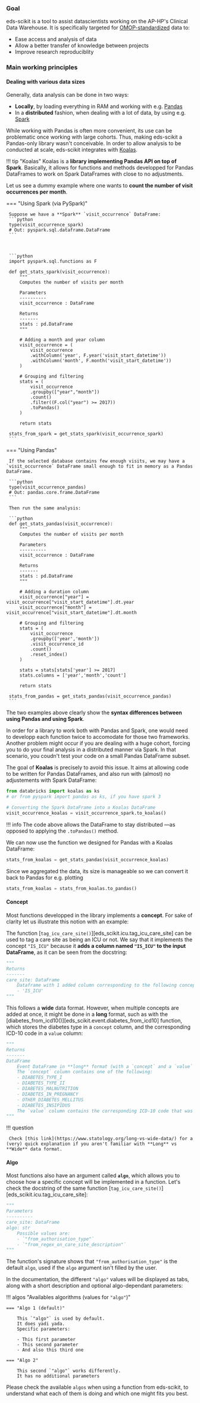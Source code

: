 ### Goal

eds-scikit is a tool to assist datascientists working on the AP-HP's Clinical Data Warehouse. It is specifically targeted for [OMOP-standardized](https://ohdsi.github.io/CommonDataModel/) data to:

- Ease access and analysis of data
- Allow a better transfer of knowledge between projects
- Improve research reproduciblity

### Main working principles

#### Dealing with various data sizes

Generally, data analysis can be done in two ways:

- **Locally**, by loading everything in RAM and working with e.g. [Pandas](https://pandas.pydata.org/docs/index.html)
- In a **distributed** fashion, when dealing with a lot of data, by using e.g. [Spark](https://spark.apache.org/)

While working with Pandas is often more convenient, its use can be problematic once working with large cohorts. Thus, making eds-scikit a Pandas-only library wasn't conceivable. In order to allow analysis to be conducted at scale, eds-scikit integrates with [Koalas](https://koalas.readthedocs.io/en/latest/).

!!! tip "Koalas"
     Koalas is a **library implementing Pandas API on top of Spark**. Basically, it allows for functions and methods developped for Pandas DataFrames to work on Spark DataFrames with close to no adjustments.

Let us see a dummy example where one wants to **count the number of visit occurrences per month**.


=== "Using Spark (via PySpark)"

     Suppose we have a **Spark** `visit_occurrence` DataFrame:
     ```python
     type(visit_occurrence_spark)
     # Out: pyspark.sql.dataframe.DataFrame
     ```



     ```python
     import pyspark.sql.functions as F

     def get_stats_spark(visit_occurrence):
         """
         Computes the number of visits per month

         Parameters
         ----------
         visit_occurrence : DataFrame

         Returns
         -------
         stats : pd.DataFrame
         """

         # Adding a month and year column
         visit_occurrence = (
             visit_occurrence
             .withColumn('year', F.year('visit_start_datetime'))
             .withColumn('month', F.month('visit_start_datetime'))
         )

         # Grouping and filtering
         stats = (
             visit_occurrence
             .groupby(["year","month"])
             .count()
             .filter((F.col("year") >= 2017))
             .toPandas()
         )

         return stats

     stats_from_spark = get_stats_spark(visit_occurrence_spark)
     ```

=== "Using Pandas"

     If the selected database contains few enough visits, we may have a `visit_occurrence` DataFrame small enough to fit in memory as a Pandas DataFrame.

     ```python
     type(visit_occurrence_pandas)
     # Out: pandas.core.frame.DataFrame
     ```

     Then run the same analysis:

     ```python
     def get_stats_pandas(visit_occurrence):
         """
         Computes the number of visits per month

         Parameters
         ----------
         visit_occurrence : DataFrame

         Returns
         -------
         stats : pd.DataFrame
         """

         # Adding a duration column
         visit_occurrence["year"] = visit_occurrence["visit_start_datetime"].dt.year
         visit_occurrence["month"] = visit_occurrence["visit_start_datetime"].dt.month

         # Grouping and filtering
         stats = (
             visit_occurrence
             .groupby(['year','month'])
             .visit_occurrence_id
             .count()
             .reset_index()
         )

         stats = stats[stats['year'] >= 2017]
         stats.columns = ['year','month','count']

         return stats

     stats_from_pandas = get_stats_pandas(visit_occurrence_pandas)
     ```

The two examples above clearly show the **syntax differences between using Pandas and using Spark**.

In order for a library to work both with Pandas and Spark, one would need to developp each function twice to accomodate for those two frameworks. Another problem might occur if you are dealing with a huge cohort, forcing you to do your final analysis in a distributed manner via Spark. In that scenario, you coudn't test your code on a small Pandas DataFrame subset.

The goal of **Koalas** is precisely to avoid this issue. It aims at allowing code to be written for Pandas DataFrames, and also run with (almost) no adjustements with Spark DataFrame:

```python
from databricks import koalas as ks
# or from pyspark import pandas as ks, if you have spark 3

# Converting the Spark DataFrame into a Koalas DataFrame
visit_occurrence_koalas = visit_occurrence_spark.to_koalas()
```

!!! info
     The code above allows the DataFrame to stay distributed —as opposed to applying the `.toPandas()` method.

We can now use the function we designed for Pandas with a Koalas DataFrame:

```python
stats_from_koalas = get_stats_pandas(visit_occurrence_koalas)
```

Since we aggregated the data, its size is manageable so we can convert it back to Pandas for e.g. plotting

```python
stats_from_koalas = stats_from_koalas.to_pandas()
```

#### Concept

Most functions developped in the library implements a **concept**. For sake of clarity let us illustrate this notion with an example:

The function [`tag_icu_care_site()`][eds_scikit.icu.tag_icu_care_site] can be used to tag a care site as being an ICU or not. We say that it implements the concept `"IS_ICU"` because it **adds a column named `"IS_ICU"` to the input DataFrame**, as it can be seen from the docstring:

```python
"""
Returns
-------
care_site: DataFrame
    Dataframe with 1 added column corresponding to the following concept:
    - 'IS_ICU'
"""
```
This follows a **wide** data format. However, when multiple concepts are added at once, it might be done in a **long** format, such as with the [diabetes_from_icd10()][eds_scikit.event.diabetes_from_icd10] function, which stores the diabetes type in a `concept` column, and the corresponding ICD-10 code in a `value` column:

```python
"""
Returns
-------
DataFrame
    Event DataFrame in **long** format (with a `concept` and a `value` column).
    The `concept` column contains one of the following:
    - DIABETES_TYPE_I
    - DIABETES_TYPE_II
    - DIABETES_MALNUTRITION
    - DIABETES_IN_PREGNANCY
    - OTHER_DIABETES_MELLITUS
    - DIABETES_INSIPIDUS
    The `value` column contains the corresponding ICD-10 code that was extracted
"""
```

!!! question

     Check [this link](https://www.statology.org/long-vs-wide-data/) for a (very) quick explanation if you aren't familiar with **Long** vs **Wide** data format.

#### Algo

Most functions also have an argument called **`algo`**, which allows you to choose how a specific concept will be implemented in a function. Let's check the docstring of the same function [`tag_icu_care_site()`][eds_scikit.icu.tag_icu_care_site]:

```python
"""
Parameters
----------
care_site: DataFrame
algo: str
    Possible values are:
    - `"from_authorisation_type"`
    - `"from_regex_on_care_site_description"`
"""
```
The function's signature shows that `"from_authorisation_type"` is the default `algo`, used if the `algo` argument isn't filled by the user.

In the documentation, the different `"algo"` values will be displayed as tabs, along with a short description and optional algo-dependant parameters:

!!! algos "Availables algorithms (values for `"algo"`)"

    === "Algo 1 (default)"

        This `"algo"` is used by default.
        It does yadi yada.
        Specific parameters:

        - This first parameter
        - This second parameter
        - And also this third one

	=== "Algo 2"

	    This second `"algo"` works differently.
        It has no additional parameters

Please check the available `algos` when using a function from eds-scikit, to understand what each of them is doing and which one might fits you best.
